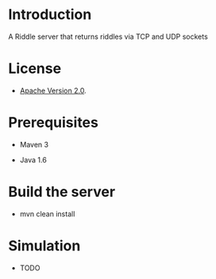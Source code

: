 # Introduction

A Riddle server that returns riddles via TCP and UDP sockets

# License

* [Apache Version 2.0](http://www.apache.org/licenses/LICENSE-2.0.html).

# Prerequisites

* Maven 3

* Java 1.6

# Build the server

* mvn clean install

# Simulation

* TODO